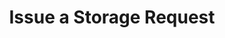 ---
title: Issue a Storage Request
description: Guide to issuing a storage request using StorageHub SDK.
---
